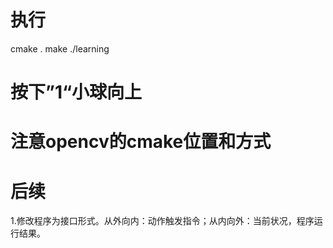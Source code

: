 # 执行
cmake .
make 
./learning

# 按下”1“小球向上

# 注意opencv的cmake位置和方式

# 后续
1.修改程序为接口形式。从外向内：动作触发指令；从内向外：当前状况，程序运行结果。
